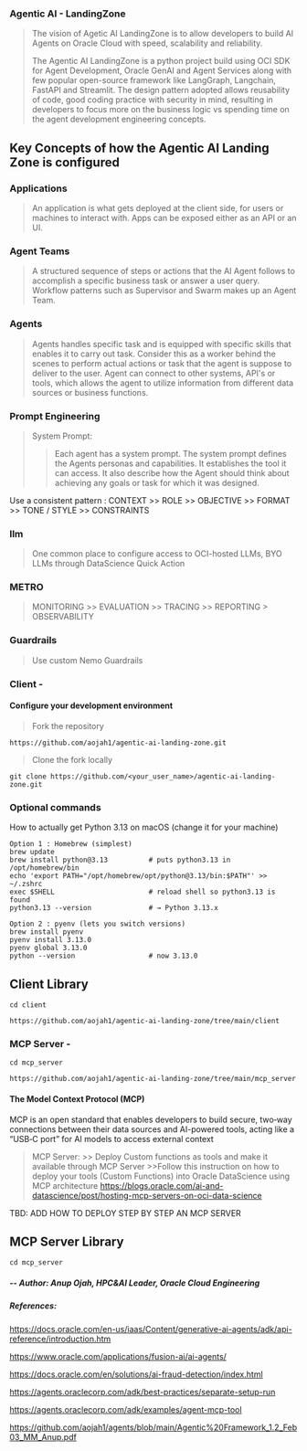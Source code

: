 ### Agentic AI - LandingZone
> The vision of Agetic AI LandingZone is to allow developers to build AI Agents on Oracle Cloud with speed, scalability and reliability. 
> 
> The Agentic AI LandingZone is a python project build using OCI SDK for Agent Development, Oracle GenAI and Agent Services along with few popular open-source framework like LangGraph, Langchain, FastAPI and Streamlit. The design pattern adopted allows reusability of code, good coding practice with security in mind, resulting in developers to focus more on the business logic vs spending time on the agent development engineering concepts.


## Key Concepts of how the Agentic AI Landing Zone is configured

### Applications
> An application is what gets deployed at the client side, for users or machines to interact with.
> Apps can be exposed either as an API or an UI.

### Agent Teams
> A structured sequence of steps or actions that the AI Agent follows to accomplish a specific business task or answer a user query.
Workflow patterns such as Supervisor and Swarm makes up an Agent Team.

### Agents
> Agents handles specific task and is equipped with specific skills that enables it to carry out task. Consider this as a worker behind the scenes to perform actual actions or task that the agent is suppose to deliver to the user.
Agent can connect to other systems, API's or tools, which allows the agent to utilize information from different data sources or business functions.

### Prompt Engineering

> System Prompt:
>> Each agent has a system prompt. The system prompt defines the Agents personas and capabilities. It establishes the tool it can access. It also describe how the Agent should think about achieving any goals or task for which it was designed.

Use a consistent pattern : 
CONTEXT >> ROLE >> OBJECTIVE >> FORMAT >> TONE / STYLE >> CONSTRAINTS

### llm
> One common place to configure access to OCI-hosted LLMs, BYO LLMs through DataScience Quick Action

### METRO
> MONITORING >> EVALUATION >> TRACING >> REPORTING > OBSERVABILITY

### Guardrails
> Use custom Nemo Guardrails

### Client - 

#### Configure your development environment

> Fork the repository

    https://github.com/aojah1/agentic-ai-landing-zone.git

> Clone the fork locally

    git clone https://github.com/<your_user_name>/agentic-ai-landing-zone.git

### Optional commands
How to actually get Python 3.13 on macOS (change it for your machine)
    
    Option 1 : Homebrew (simplest)
    brew update
    brew install python@3.13          # puts python3.13 in /opt/homebrew/bin
    echo 'export PATH="/opt/homebrew/opt/python@3.13/bin:$PATH"' >> ~/.zshrc
    exec $SHELL                       # reload shell so python3.13 is found
    python3.13 --version              # → Python 3.13.x
    
    Option 2 : pyenv (lets you switch versions)
    brew install pyenv
    pyenv install 3.13.0
    pyenv global 3.13.0
    python --version                  # now 3.13.0

## Client Library
    cd client

    https://github.com/aojah1/agentic-ai-landing-zone/tree/main/client

### MCP Server - 

    cd mcp_server

    https://github.com/aojah1/agentic-ai-landing-zone/tree/main/mcp_server

#### The Model Context Protocol (MCP) 

MCP is an open standard that enables developers to build secure, two‑way connections between their data sources and AI-powered tools, acting like a “USB‑C port” for AI models to access external context 

> MCP Server: 
    >> Deploy Custom functions as tools and make it available through MCP Server
    >>Follow this instruction on how to deploy your tools (Custom Functions) into Oracle DataScience using MCP architecture
https://blogs.oracle.com/ai-and-datascience/post/hosting-mcp-servers-on-oci-data-science

TBD: ADD HOW TO DEPLOY STEP BY STEP AN MCP SERVER

## MCP Server Library
    cd mcp_server

##### -- Author: Anup Ojah, HPC&AI Leader, Oracle Cloud Engineering
##### References:
https://docs.oracle.com/en-us/iaas/Content/generative-ai-agents/adk/api-reference/introduction.htm

https://www.oracle.com/applications/fusion-ai/ai-agents/

https://docs.oracle.com/en/solutions/ai-fraud-detection/index.html

https://agents.oraclecorp.com/adk/best-practices/separate-setup-run

https://agents.oraclecorp.com/adk/examples/agent-mcp-tool

https://github.com/aojah1/agents/blob/main/Agentic%20Framework_1.2_Feb03_MM_Anup.pdf

